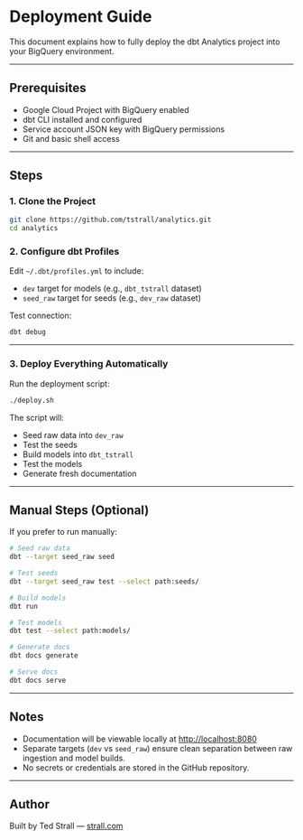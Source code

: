 # Deployment Guide

This document explains how to fully deploy the dbt Analytics project into your BigQuery environment.

---

## Prerequisites

- Google Cloud Project with BigQuery enabled
- dbt CLI installed and configured
- Service account JSON key with BigQuery permissions
- Git and basic shell access

---

## Steps

### 1. Clone the Project

```bash
git clone https://github.com/tstrall/analytics.git
cd analytics
```

### 2. Configure dbt Profiles

Edit `~/.dbt/profiles.yml` to include:

- `dev` target for models (e.g., `dbt_tstrall` dataset)
- `seed_raw` target for seeds (e.g., `dev_raw` dataset)

Test connection:

```bash
dbt debug
```

---

### 3. Deploy Everything Automatically

Run the deployment script:

```bash
./deploy.sh
```

The script will:
- Seed raw data into `dev_raw`
- Test the seeds
- Build models into `dbt_tstrall`
- Test the models
- Generate fresh documentation

---

## Manual Steps (Optional)

If you prefer to run manually:

```bash
# Seed raw data
dbt --target seed_raw seed

# Test seeds
dbt --target seed_raw test --select path:seeds/

# Build models
dbt run

# Test models
dbt test --select path:models/

# Generate docs
dbt docs generate

# Serve docs
dbt docs serve
```

---

## Notes

- Documentation will be viewable locally at [http://localhost:8080](http://localhost:8080)
- Separate targets (`dev` vs `seed_raw`) ensure clean separation between raw ingestion and model builds.
- No secrets or credentials are stored in the GitHub repository.

---

## Author

Built by Ted Strall — [strall.com](https://www.strall.com)
